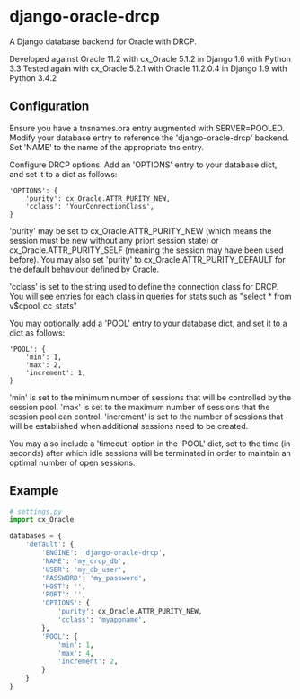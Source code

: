 # django-oracle-drcp

A Django database backend for Oracle with DRCP.

Developed against Oracle 11.2 with cx_Oracle 5.1.2 in Django 1.6 with Python 3.3 Tested again with
cx_Oracle 5.2.1 with Oracle 11.2.0.4 in Django 1.9 with Python 3.4.2

## Configuration

Ensure you have a tnsnames.ora entry augmented with SERVER=POOLED. Modify your database entry to
reference the 'django-oracle-drcp' backend. Set 'NAME' to the name of the appropriate tns entry.

Configure DRCP options. Add an 'OPTIONS' entry to your database dict, and set it to a dict as
follows:

```
'OPTIONS': {
    'purity': cx_Oracle.ATTR_PURITY_NEW,
    'cclass': 'YourConnectionClass',
}
```

'purity' may be set to cx_Oracle.ATTR_PURITY_NEW (which means the session must be new without any
priort session state) or cx_Oracle.ATTR_PURITY_SELF (meaning the session may have been used before).
You may also set 'purity' to cx_Oracle.ATTR_PURITY_DEFAULT for the default behaviour defined by
Oracle.

'cclass' is set to the string used to define the connection class for DRCP. You will see entries for
each class in queries for stats such as "select \* from v\$cpool_cc_stats"

You may optionally add a 'POOL' entry to your database dict, and set it to a dict as follows:

```
'POOL': {
    'min': 1,
    'max': 2,
    'increment': 1,
}
```

'min' is set to the minimum number of sessions that will be controlled by the session pool. 'max' is
set to the maximum number of sessions that the session pool can control. 'increment' is set to the
number of sessions that will be established when additional sessions need to be created.

You may also include a 'timeout' option in the 'POOL' dict, set to the time (in seconds) after which
idle sessions will be terminated in order to maintain an optimal number of open sessions.

## Example

```python
# settings.py
import cx_Oracle

databases = {
    'default': {
        'ENGINE': 'django-oracle-drcp',
        'NAME': 'my_drcp_db',
        'USER': 'my_db_user',
        'PASSWORD': 'my_password',
        'HOST': '',
        'PORT': '',
        'OPTIONS': {
            'purity': cx_Oracle.ATTR_PURITY_NEW,
            'cclass': 'myappname',
        },
        'POOL': {
            'min': 1,
            'max': 4,
            'increment': 2,
        }
    }
}
```
